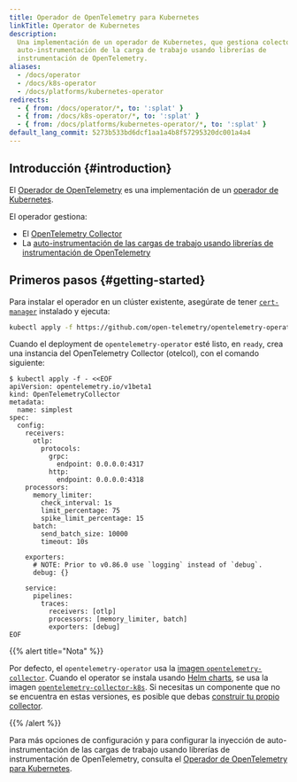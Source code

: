 ```yaml
---
title: Operador de OpenTelemetry para Kubernetes
linkTitle: Operator de Kubernetes
description:
  Una implementación de un operador de Kubernetes, que gestiona colectores y la
  auto-instrumentación de la carga de trabajo usando librerías de
  instrumentación de OpenTelemetry.
aliases:
  - /docs/operator
  - /docs/k8s-operator
  - /docs/platforms/kubernetes-operator
redirects:
  - { from: /docs/operator/*, to: ':splat' }
  - { from: /docs/k8s-operator/*, to: ':splat' }
  - { from: /docs/platforms/kubernetes-operator/*, to: ':splat' }
default_lang_commit: 5273b533bd6dcf1aa1a4b8f57295320dc001a4a4
---
```


## Introducción {#introduction}

El
[Operador de OpenTelemetry](https://github.com/open-telemetry/opentelemetry-operator)
es una implementación de un
[operador de Kubernetes](https://kubernetes.io/docs/concepts/extend-kubernetes/operator/).

El operador gestiona:

- El
  [OpenTelemetry Collector](https://github.com/open-telemetry/opentelemetry-collector)
- La
  [auto-instrumentación de las cargas de trabajo usando librerías de instrumentación de OpenTelemetry](https://github.com/open-telemetry/opentelemetry-operator#opentelemetry-auto-instrumentation-injection)

## Primeros pasos {#getting-started}

Para instalar el operador en un clúster existente, asegúrate de tener
[`cert-manager`](https://cert-manager.io/docs/installation/) instalado y
ejecuta:

```bash
kubectl apply -f https://github.com/open-telemetry/opentelemetry-operator/releases/latest/download/opentelemetry-operator.yaml
```

Cuando el deployment de `opentelemetry-operator` esté listo, en `ready`, crea
una instancia del OpenTelemetry Collector (otelcol), con el comando siguiente:

```console
$ kubectl apply -f - <<EOF
apiVersion: opentelemetry.io/v1beta1
kind: OpenTelemetryCollector
metadata:
  name: simplest
spec:
  config:
    receivers:
      otlp:
        protocols:
          grpc:
            endpoint: 0.0.0.0:4317
          http:
            endpoint: 0.0.0.0:4318
    processors:
      memory_limiter:
        check_interval: 1s
        limit_percentage: 75
        spike_limit_percentage: 15
      batch:
        send_batch_size: 10000
        timeout: 10s

    exporters:
      # NOTE: Prior to v0.86.0 use `logging` instead of `debug`.
      debug: {}

    service:
      pipelines:
        traces:
          receivers: [otlp]
          processors: [memory_limiter, batch]
          exporters: [debug]
EOF
```

{{% alert title="Nota" %}}

Por defecto, el `opentelemetry-operator` usa la
[imagen `opentelemetry-collector`](https://github.com/open-telemetry/opentelemetry-collector-releases/pkgs/container/opentelemetry-collector-releases%2Fopentelemetry-collector).
Cuando el operator se instala usando
[Helm charts](/docs/platforms/kubernetes/helm/), se usa la imagen
[`opentelemetry-collector-k8s`](https://github.com/open-telemetry/opentelemetry-collector-releases/pkgs/container/opentelemetry-collector-releases%2Fopentelemetry-collector-k8s).
Si necesitas un componente que no se encuentra en estas versiones, es posible
que debas [construir tu propio collector](/docs/collector/custom-collector/).

{{% /alert %}}

Para más opciones de configuración y para configurar la inyección de
auto-instrumentación de las cargas de trabajo usando librerías de
instrumentación de OpenTelemetry, consulta el
[Operador de OpenTelemetry para Kubernetes](https://github.com/open-telemetry/opentelemetry-operator/blob/main/README.md).
